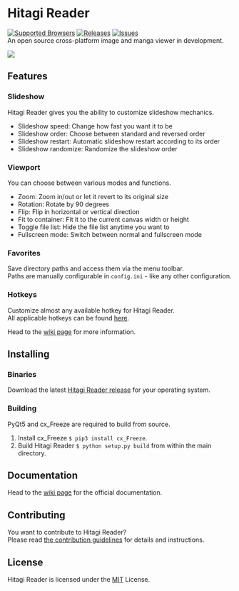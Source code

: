 Hitagi Reader
=============
[![Supported Browsers](https://img.shields.io/badge/platforms-win%20|%20osx%20|%20linux-green.svg?style=flat-square)](https://github.com/gimu/hitagi-reader/releases) [![Releases](https://img.shields.io/github/release/gimu/hitagi-reader.svg?style=flat-square)](https://github.com/gimu/hitagi-reader/releases) [![Issues](https://img.shields.io/github/issues/gimu/hitagi-reader.svg?style=flat-square)](https://github.com/gimu/hitagi-reader/issues)                                    
An open source cross-platform image and manga viewer in development.

[![](https://gimu.org/hitagi-reader/alpha_screenshot.png)](https://gimu.org/hitagi-reader)

## Features
### Slideshow
Hitagi Reader gives you the ability to customize slideshow mechanics.

- Slideshow speed: Change how fast you want it to be
- Slideshow order: Choose between standard and reversed order
- Slideshow restart: Automatic slideshow restart according to its order
- Slideshow randomize: Randomize the slideshow order

### Viewport
You can choose between various modes and functions.

- Zoom: Zoom in/out or let it revert to its original size
- Rotation: Rotate by 90 degrees
- Flip: Flip in horizontal or vertical direction
- Fit to container: Fit it to the current canvas width or height
- Toggle file list: Hide the file list anytime you want to
- Fullscreen mode: Switch between normal and fullscreen mode

### Favorites
Save directory paths and access them via the menu toolbar.                       
Paths are manually configurable in ```config.ini``` - like any other configuration.

### Hotkeys
Customize almost any available hotkey for Hitagi Reader.                              
All applicable hotkeys can be found [here](https://github.com/gimu/hitagi-reader/wiki/Hotkeys).

Head to the [wiki page](https://github.com/gimu/hitagi-reader/wiki) for more information.

## Installing
### Binaries
Download the latest [Hitagi Reader release](https://github.com/gimu/hitagi-reader/releases) for your operating system.

### Building
PyQt5 and cx_Freeze are required to build from source.
1. Install cx_Freeze ```$ pip3 install cx_Freeze```.
2. Build Hitagi Reader ```$ python setup.py build``` from within the main directory.

## Documentation
Head to the [wiki page](https://github.com/gimu/hitagi-reader/wiki) for the official documentation.

## Contributing
You want to contribute to Hitagi Reader?                                
Please read [the contribution guidelines](https://github.com/gimu/hitagi-reader/blob/master/CONTRIBUTING.md) for details and instructions.

## License
Hitagi Reader is licensed under the [MIT](http://opensource.org/licenses/MIT) License.
